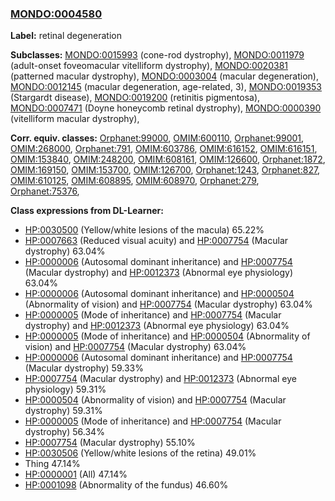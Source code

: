 
### [MONDO:0004580](http://purl.obolibrary.org/obo/MONDO_0004580)
**Label:** retinal degeneration

**Subclasses:** [MONDO:0015993](http://purl.obolibrary.org/obo/MONDO_0015993) (cone-rod dystrophy), [MONDO:0011979](http://purl.obolibrary.org/obo/MONDO_0011979) (adult-onset foveomacular vitelliform dystrophy), [MONDO:0020381](http://purl.obolibrary.org/obo/MONDO_0020381) (patterned macular dystrophy), [MONDO:0003004](http://purl.obolibrary.org/obo/MONDO_0003004) (macular degeneration), [MONDO:0012145](http://purl.obolibrary.org/obo/MONDO_0012145) (macular degeneration, age-related, 3), [MONDO:0019353](http://purl.obolibrary.org/obo/MONDO_0019353) (Stargardt disease), [MONDO:0019200](http://purl.obolibrary.org/obo/MONDO_0019200) (retinitis pigmentosa), [MONDO:0007471](http://purl.obolibrary.org/obo/MONDO_0007471) (Doyne honeycomb retinal dystrophy), [MONDO:0000390](http://purl.obolibrary.org/obo/MONDO_0000390) (vitelliform macular dystrophy), 

**Corr. equiv. classes:** [Orphanet:99000](http://www.orpha.net/ORDO/Orphanet_99000), [OMIM:600110](http://purl.obolibrary.org/obo/OMIM_600110), [Orphanet:99001](http://www.orpha.net/ORDO/Orphanet_99001), [OMIM:268000](http://purl.obolibrary.org/obo/OMIM_268000), [Orphanet:791](http://www.orpha.net/ORDO/Orphanet_791), [OMIM:603786](http://purl.obolibrary.org/obo/OMIM_603786), [OMIM:616152](http://purl.obolibrary.org/obo/OMIM_616152), [OMIM:616151](http://purl.obolibrary.org/obo/OMIM_616151), [OMIM:153840](http://purl.obolibrary.org/obo/OMIM_153840), [OMIM:248200](http://purl.obolibrary.org/obo/OMIM_248200), [OMIM:608161](http://purl.obolibrary.org/obo/OMIM_608161), [OMIM:126600](http://purl.obolibrary.org/obo/OMIM_126600), [Orphanet:1872](http://www.orpha.net/ORDO/Orphanet_1872), [OMIM:169150](http://purl.obolibrary.org/obo/OMIM_169150), [OMIM:153700](http://purl.obolibrary.org/obo/OMIM_153700), [OMIM:126700](http://purl.obolibrary.org/obo/OMIM_126700), [Orphanet:1243](http://www.orpha.net/ORDO/Orphanet_1243), [Orphanet:827](http://www.orpha.net/ORDO/Orphanet_827), [OMIM:610125](http://purl.obolibrary.org/obo/OMIM_610125), [OMIM:608895](http://purl.obolibrary.org/obo/OMIM_608895), [OMIM:608970](http://purl.obolibrary.org/obo/OMIM_608970), [Orphanet:279](http://www.orpha.net/ORDO/Orphanet_279), [Orphanet:75376](http://www.orpha.net/ORDO/Orphanet_75376), 

**Class expressions from DL-Learner:**

- [HP:0030500](http://purl.obolibrary.org/obo/HP_0030500) (Yellow/white lesions of the macula) 65.22%
- [HP:0007663](http://purl.obolibrary.org/obo/HP_0007663) (Reduced visual acuity) and [HP:0007754](http://purl.obolibrary.org/obo/HP_0007754) (Macular dystrophy) 63.04%
- [HP:0000006](http://purl.obolibrary.org/obo/HP_0000006) (Autosomal dominant inheritance) and [HP:0007754](http://purl.obolibrary.org/obo/HP_0007754) (Macular dystrophy) and [HP:0012373](http://purl.obolibrary.org/obo/HP_0012373) (Abnormal eye physiology) 63.04%
- [HP:0000006](http://purl.obolibrary.org/obo/HP_0000006) (Autosomal dominant inheritance) and [HP:0000504](http://purl.obolibrary.org/obo/HP_0000504) (Abnormality of vision) and [HP:0007754](http://purl.obolibrary.org/obo/HP_0007754) (Macular dystrophy) 63.04%
- [HP:0000005](http://purl.obolibrary.org/obo/HP_0000005) (Mode of inheritance) and [HP:0007754](http://purl.obolibrary.org/obo/HP_0007754) (Macular dystrophy) and [HP:0012373](http://purl.obolibrary.org/obo/HP_0012373) (Abnormal eye physiology) 63.04%
- [HP:0000005](http://purl.obolibrary.org/obo/HP_0000005) (Mode of inheritance) and [HP:0000504](http://purl.obolibrary.org/obo/HP_0000504) (Abnormality of vision) and [HP:0007754](http://purl.obolibrary.org/obo/HP_0007754) (Macular dystrophy) 63.04%
- [HP:0000006](http://purl.obolibrary.org/obo/HP_0000006) (Autosomal dominant inheritance) and [HP:0007754](http://purl.obolibrary.org/obo/HP_0007754) (Macular dystrophy) 59.33%
- [HP:0007754](http://purl.obolibrary.org/obo/HP_0007754) (Macular dystrophy) and [HP:0012373](http://purl.obolibrary.org/obo/HP_0012373) (Abnormal eye physiology) 59.31%
- [HP:0000504](http://purl.obolibrary.org/obo/HP_0000504) (Abnormality of vision) and [HP:0007754](http://purl.obolibrary.org/obo/HP_0007754) (Macular dystrophy) 59.31%
- [HP:0000005](http://purl.obolibrary.org/obo/HP_0000005) (Mode of inheritance) and [HP:0007754](http://purl.obolibrary.org/obo/HP_0007754) (Macular dystrophy) 56.34%
- [HP:0007754](http://purl.obolibrary.org/obo/HP_0007754) (Macular dystrophy) 55.10%
- [HP:0030506](http://purl.obolibrary.org/obo/HP_0030506) (Yellow/white lesions of the retina) 49.01%
- Thing 47.14%
- [HP:0000001](http://purl.obolibrary.org/obo/HP_0000001) (All) 47.14%
- [HP:0001098](http://purl.obolibrary.org/obo/HP_0001098) (Abnormality of the fundus) 46.60%


